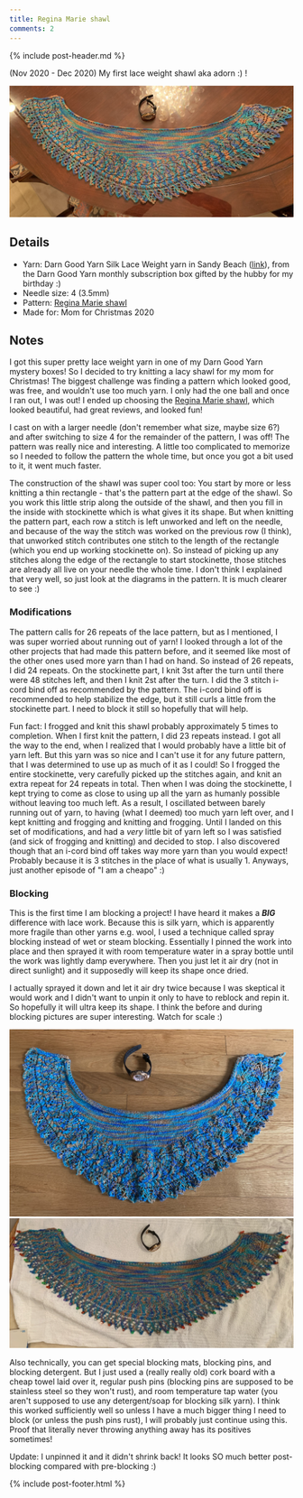 ```yaml
---
title: Regina Marie shawl
comments: 2
---
```


{% include post-header.md %}

(Nov 2020 - Dec 2020) My first lace weight shawl aka adorn :) ! 

<img src="media/adorn.jpg" style="max-width: 100%" />

## Details
- Yarn: Darn Good Yarn Silk Lace Weight yarn in Sandy Beach ([link](https://www.darngoodyarn.com/products/lace-weight-silk-yarn?variant=869997445126)), from the Darn Good Yarn monthly subscription box gifted by the hubby for my birthday :) 
- Needle size: 4 (3.5mm) 
- Pattern: [Regina Marie shawl](https://www.ravelry.com/patterns/library/regina-marie)
- Made for: Mom for Christmas 2020

## Notes
I got this super pretty lace weight yarn in one of my Darn Good Yarn mystery boxes! So I decided to try knitting a lacy shawl for my mom for Christmas! The biggest challenge was finding a pattern which looked good, was free, and wouldn't use too much yarn. I only had the one ball and once I ran out, I was out! I ended up choosing the [Regina Marie shawl](https://www.ravelry.com/patterns/library/regina-marie), which looked beautiful, had great reviews, and looked fun! 

I cast on with a larger needle (don't remember what size, maybe size 6?) and after switching to size 4 for the remainder of the pattern, I was off! The pattern was really nice and interesting. A little too complicated to memorize so I needed to follow the pattern the whole time, but once you got a bit used to it, it went much faster. 

The construction of the shawl was super cool too: You start by more or less knitting a thin rectangle - that's the pattern part at the edge of the shawl. So you work this little strip along the outside of the shawl, and then you fill in the inside with stockinette which is what gives it its shape. But when knitting the pattern part, each row a stitch is left unworked and left on the needle, and because of the way the stitch was worked on the previous row (I think), that unworked stitch contributes one stitch to the length of the rectangle (which you end up working stockinette on). So instead of picking up any stitches along the edge of the rectangle to start stockinette, those stitches are already all live on your needle the whole time. I don't think I explained that very well, so just look at the diagrams in the pattern. It is much clearer to see :) 

### Modifications

The pattern calls for 26 repeats of the lace pattern, but as I mentioned, I was super worried about running out of yarn! I looked through a lot of the other projects that had made this pattern before, and it seemed like most of the other ones used more yarn than I had on hand. So instead of 26 repeats, I did 24 repeats. On the stockinette part, I knit 3st after the turn until there were 48 stitches left, and then I knit 2st after the turn. I did the 3 stitch i-cord bind off as recommended by the pattern. The i-cord bind off is recommended to help stabilize the edge, but it still curls a little from the stockinette part. I need to block it still so hopefully that will help. 

Fun fact: I frogged and knit this shawl probably approximately 5 times to completion. When I first knit the pattern, I did 23 repeats instead. I got all the way to the end, when I realized that I would probably have a little bit of yarn left. But this yarn was so nice and I can't use it for any future pattern, that I was determined to use up as much of it as I could! So I frogged the entire stockinette, very carefully picked up the stitches again, and knit an extra repeat for 24 repeats in total. Then when I was doing the stockinette, I kept trying to come as close to using up all the yarn as humanly possible without leaving too much left. As a result, I oscillated between barely running out of yarn, to having (what I deemed) too much yarn left over, and I kept knitting and frogging and knitting and frogging. Until I landed on this set of modifications, and had a *very* little bit of yarn left so I was satisfied (and sick of frogging and knitting) and decided to stop. I also discovered though that an i-cord bind off takes way more yarn than you would expect! Probably because it is 3 stitches in the place of what is usually 1. Anyways, just another episode of "I am a cheapo" :) 

### Blocking

This is the first time I am blocking a project! I have heard it makes a ***BIG*** difference with lace work. Because this is silk yarn, which is apparently more fragile than other yarns e.g. wool, I used a technique called spray blocking instead of wet or steam blocking. Essentially I pinned the work into place and then sprayed it with room temperature water in a spray bottle until the work was lightly damp everywhere. Then you just let it air dry (not in direct sunlight) and it supposedly will keep its shape once dried. 

I actually sprayed it down and let it air dry twice because I was skeptical it would work and I didn't want to unpin it only to have to reblock and repin it. So hopefully it will ultra keep its shape. I think the before and during blocking pictures are super interesting. Watch for scale :) 

<img src="media/regina_marie_preblock.jpg" style="max-width: 100%" />
<img src="media/regina_marie_pinned.jpg" style="max-width: 100%" />

Also technically, you can get special blocking mats, blocking pins, and blocking detergent. But I just used a (really really old) cork board with a cheap towel laid over it, regular push pins (blocking pins are supposed to be stainless steel so they won't rust), and room temperature tap water (you aren't supposed to use any detergent/soap for blocking silk yarn). I think this worked sufficiently well so unless I have a much bigger thing I need to block (or unless the push pins rust), I will probably just continue using this. Proof that literally never throwing anything away has its positives sometimes! 

Update: I unpinned it and it didn't shrink back! It looks SO much better post-blocking compared with pre-blocking :) 


{% include post-footer.html %}

